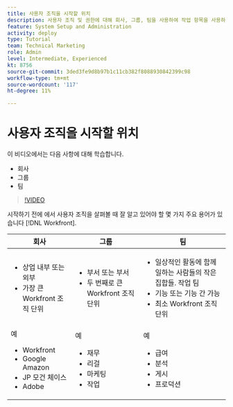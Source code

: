 ```yaml
---
title: 사용자 조직을 시작할 위치
description: 사용자 조직 및 권한에 대해 회사, 그룹, 팀을 사용하여 작업 항목을 사용하는 방법을 알아봅니다.
feature: System Setup and Administration
activity: deploy
type: Tutorial
team: Technical Marketing
role: Admin
level: Intermediate, Experienced
kt: 8756
source-git-commit: 3ded3fe9d8b97b1c11cb382f8088930842399c98
workflow-type: tm+mt
source-wordcount: '117'
ht-degree: 11%

---
```


# 사용자 조직을 시작할 위치

이 비디오에서는 다음 사항에 대해 학습합니다.

* 회사
* 그룹
* 팀

>[!VIDEO](https://video.tv.adobe.com/v/335068/?quality=12)

시작하기 전에 에서 사용자 조직을 살펴볼 때 잘 알고 있어야 할 몇 가지 주요 용어가 있습니다 [!DNL Workfront].

| 회사 | 그룹 | 팀 |
| --- | --- | --- |
| <ul><li>상업 내부 또는 외부</li><li>가장 큰 Workfront 조직 단위</li></ul> | <ul><li>부서 또는 부서</li><li>두 번째로 큰 Workfront 조직 단위</li></ul> | <ul><li>일상적인 활동에 함께 일하는 사람들의 작은 집합들. 작업 팀</li><li>기능 또는 기능 간 가능</li><li>최소 Workfront 조직 단위</li></ul> |
| 예 <ul><li>Workfront</li><li>Google Amazon</li><li>JP 모건 체이스</li><li>Adobe</li></ul> | 예 <ul><li>재무</li><li>리걸</li><li>마케팅</li><li>작업</li></ul> | 예 <ul><li>급여</li><li>분석</li><li>게시</li><li>프로덕션</li></ul> |



